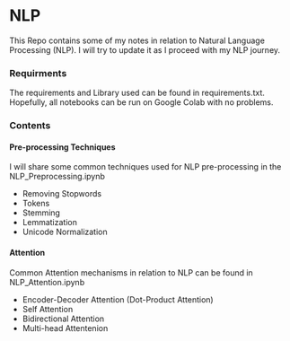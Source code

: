 
# NLP
This Repo contains some of my notes in relation to Natural Language Processing (NLP). I will try to update it as I proceed with my NLP journey.

### Requirments
The requirements and Library used can be found in requirements.txt. Hopefully, all notebooks can be run on Google Colab with no problems. 

### Contents
#### Pre-processing Techniques
I will share some common techniques used for NLP pre-processing in the NLP_Preprocessing.ipynb
  -  Removing Stopwords
  -  Tokens
  -  Stemming
  -  Lemmatization
  -  Unicode Normalization
    

#### Attention
Common Attention mechanisms in relation to NLP can be found in NLP_Attention.ipynb
  - Encoder-Decoder Attention (Dot-Product Attention)
  - Self Attention
  - Bidirectional Attention
  - Multi-head Attentenion

